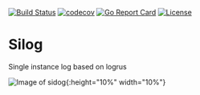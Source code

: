 [![Build Status](https://travis-ci.org/adtechpotok/silog.svg?branch=master)](https://travis-ci.org/adtechpotok/silog)
[![codecov](https://codecov.io/gh/adtechpotok/silog/branch/master/graph/badge.svg)](https://codecov.io/gh/adtechpotok/silog)
[![Go Report Card](https://goreportcard.com/badge/github.com/adtechpotok/silog)](https://goreportcard.com/report/github.com/adtechpotok/silog)
[![License](http://img.shields.io/badge/license-mit-blue.svg?style=flat-square)](https://raw.githubusercontent.com/adtechpotok/silog/master/LICENSE)


# Silog

Single instance log based on logrus

![Image of sidog](https://memegenerator.net/img/instances/80538986/si.jpg){:height="10%" width="10%"}